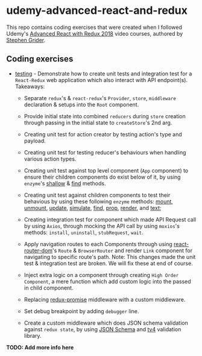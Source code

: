 # udemy-advanced-react-and-redux

This repo contains coding exercises that were created when I followed Udemy's [Advanced React with Redux 2018](https://www.udemy.com/react-redux-tutorial/learn/v4/content) video courses, authored by [Stephen Grider](https://github.com/stephengrider).

## Coding exercises

- [testing](https://github.com/WendySanarwanto/udemy-advanced-react-and-redux/tree/master/testing) - Demonstrate how to create unit tests and integration test for a `React-Redux` web application which also interact with API endpoint(s). Takeaways:

  - Separate `redux`'s & `react-redux`'s `Provider`, `store`, `middleware` declaration & setups into the `Root` component.

  - Provide initial state into combined `reducers` during `store` creation through passing in the initial state to `createStore`'s 2nd arg.

  - Creating unit test for action creator by testing action's type and payload.

  - Creating unit test for testing reducer's behaviours when handling various action types.

  - Creating unit test against top level component (`App` component) to ensure their children components do exist below of it, by using `enzyme`'s [shallow](https://airbnb.io/enzyme/docs/api/ShallowWrapper/shallow.html) & [find](https://airbnb.io/enzyme/docs/api/ShallowWrapper/find.html) methods.

  - Creating unit test against children components to test their behavious by using these following `enzyme` methods: [mount](https://airbnb.io/enzyme/docs/api/ReactWrapper/mount.html), [unmount](https://airbnb.io/enzyme/docs/api/ReactWrapper/unmount.html), [update](https://airbnb.io/enzyme/docs/api/ReactWrapper/update.html), [simulate](https://airbnb.io/enzyme/docs/api/ReactWrapper/simulate.html), [find](https://airbnb.io/enzyme/docs/api/ShallowWrapper/find.html), [prop](https://airbnb.io/enzyme/docs/api/ReactWrapper/prop.html), [render](https://airbnb.io/enzyme/docs/api/ReactWrapper/render.html), and [text](https://cheerio.js.org/);

  - Creating integration test for component which made API Request call by using `Axios`, through mocking the API call by using `moxios`'s methods: `install`, `uninstall`, `stubRequest`, `wait`.

  - Apply navigation routes to each Components through using [react-router-dom](https://www.npmjs.com/package/react-router-dom)'s `Route` & `BrowserRouter` and render `Link` component for navigating to specific route's path. Note: This changes made the unit test & integration test are broken. We will fix these at end of course.

  - Inject extra logic on a component through creating `High Order Component`, a mere function which add custom logic into the passed in child component.

  - Replacing [redux-promise](https://www.npmjs.com/package/redux-promise) middleware with a custom middleware.
  
  - Set debug breakpoint by adding `debugger` line.
  
  - Create a custom middleware which does JSON schema validation against `redux state`, by using [JSON Schema](https://json-schema.org/) and [tv4](https://www.npmjs.com/package/tv4) validation library.

__TODO: Add more info here__
